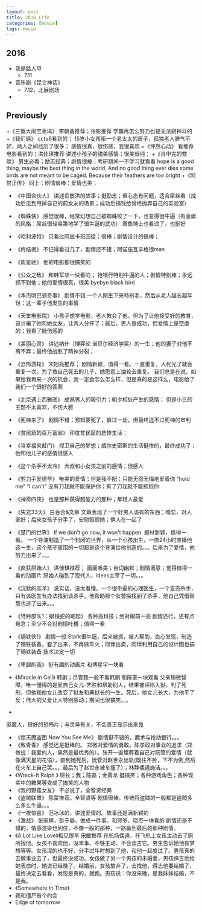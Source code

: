 ```yaml
---
layout: post
title: 2016 Life
categories: [movie]
tags: movie
---
```


## 2016
+ 我是路人甲
	+ 7.11
+ 音乐剧《昆仑神话》
	+ 7.12，北展剧场
+ 
## Previously
+《三傻大闹宝莱坞》
李朝勇推荐；张影推荐
学霸再怎么努力也是无法跟神斗的
+《我们俩》
cctv6看到的； 
15岁小女孩租一个老太太的房子，孤独老人脾气不好，两人之间经历了很多；
感情很真，很伤感，我很喜欢
+《怦然心动》
看推荐电影看到的；洪佳琪推荐
讲述小孩子的甜美感情；很美很纯；
+《肖申克的救赎》
男生必看；励志经典；剧情很棒；考研期间一不学习就看看
hope is a good thing, maybe the best thing in the world. And no good thing ever dies
some birds are not meant to be caged. Because their feathers are too bright
+《阿甘正传》
同上；剧情很棒；爱情也美；
+ 《中国合伙人》
讲述俞敏洪的故事；挺励志；但心态有问题，适合屌丝看（成功后见到甩掉自己的前女友的场景；成功后捐钱给曾经抛弃自己的实验室）
+ 《蜘蛛侠》
感觉很棒，经常幻想自己被蜘蛛咬了一下，也变得很牛逼（有金庸的风格：屌丝很轻易第地学了很牛逼的武功）
章鱼博士也看过了，也挺好
+ 《哈利波特》
只看过阿兹卡班囚徒；很棒；剧情设计的很棒；
+ 《终结者》
不记得看过几了，剧情还不错；阿诺施瓦辛格很man
+ 《周星驰》
他的电影都很搞笑的
+ 《公众之敌》
和韩军华一块看的；
抢银行特别牛逼的人；剧情特别棒；永远抓不到他；他的爱情很真，很美
byebye black bird
+  《本杰明巴顿奇事》
剧情不错,一个人刚生下来特别老，然后从老人越长越年轻；这一辈子他发生的事情
+ 《天堂电影院》
小孩子想学电影，老人教会了他。但为了让他接受好的教育，设计骗了他和她女友，让两人分开了；最后，男人很成功，但爱情上是空虚的；我看了挺伤感的
+ 《美丽心灵》
讲述纳什（博弈论 诺贝尔经济学奖）的一生；他的妻子对他不离不弃；最终他战胜了精神分裂；
+ 《恐怖游轮》
宋旭亮推荐；
剧情新颖，值得一看。一直重复，人死光了就会重复一次。为了救自己死去的儿子，她愿意上油轮去重复。
我们总是在说，如果给我再来一次的机会，我一定会怎么怎么样，但是真的是这样么，电影给了我们一个很好的答案

+ 《北京遇上西雅图》
成熟男人的吸引力；朝夕相处产生的感情；
但是小三的主题不太喜欢，不伤大雅
+ 《死神来了》
剧情不错；预知要死了，躲过一劫，但最终逃不过死神的审判
+ 《贫民窟的百万富翁》
印度贫民窟的悲惨生活；
+ 《当幸福来敲门》
捍卫自己的梦想；威尔史密斯的生活挺惨的，最终成功了；他和他儿子的感情很感人
+ 《这个杀手不太冷》
大叔和小女孩之前的感情；很感人
+ 《剪刀手爱德华》
唯美的爱情；但是我不配；只能无怨无悔地爱着你
“hold me” “I can't”
没有刀我就不能保护你；有了刀我就不能拥抱你
+ 《神奇四侠》
也是那种获得超能力的那种；年轻人最爱
+ 《失恋33天》
白百合&文章
文章表现了一个好男人该有的东西；暗恋，对人家好；后来女孩子分手了，安慰照顾她；俩人在一起了
+ 《楚门的世界》
If we don't go now, it won't happen.
题材新颖，值得一看。
一个导演制造了一个封闭的世界，从一个小孩出生，一直24小时直播他这一生，这个孩子周围的一切都是这个导演给他创造的。。。后来为了爱情，他努力出来了。。。
+ 《疯狂原始人》
洪佳琪推荐；
画面唯美；台词幽默；剧情满意；觉得值得一看的动画片
原始人碰到了现代人，ideas主宰了一切。。。
+ 《沉默的羔羊》
说实话，没太看懂。一个很牛逼的心理医生，一个变态杀手，只有该医生有办法找到该杀手。他帮助那个女警探找到了杀手，他自己凭借智慧也逃了出来。。。
+ 《特种部队1：眼镜蛇的崛起》
各种高科技；绝对眼前一亮
剧情还行，还有点悬念；至少不会对剧情吐槽；值得一看
+ 《钢铁侠1》
剧情一般:Stark很牛逼，后来被抓，被人帮助，良心发现，制造了钢铁装备，套了出来，不再做军火；同伴出卖，同伴利用自己的设计图也搞了钢铁装备
技术决定一切
+ 《卑鄙的我》
挺有趣的动画片
和傅星宇一块看
+ 《Miracle in Cell》
韩剧；尽管我一般不看韩剧
和陈蒙一块观看
父亲稍微智障，唯一懂得的是爱自己女儿-艺胜和帮助别人，结果被诬陷入狱，判了死刑，但他和他女儿改变了狱友和典狱长的一生。死后，他女儿长大，为他平了反；伟大的父爱让人特别感动；期间也很搞笑。。。
+ <The Conjuring>
驱魔人，很好的恐怖片；与灵异有关，不会真正显示出来鬼
+ 《惊天魔盗团 Now You See Me》
剧情挺不错的，魔术与抢劫银行。。。
+ 《致青春》
感觉还是挺棒的。
郑微对爱情的勇敢。陈孝政对事业的追求（郑微说：我爱的人，果然是最优秀的）。张开一直埋葬着自己对阮管的爱情（就像满天星的花语），直到她死后。阮管对赵世永出轨(既往不咎，下不为例,然后在火车上自己哭。。。最后为了赵世永被车撞了）；林静偶遇施洁。。。
+ 《Wreck-It Ralph 》
班长；我；陈磊；金黄龙
挺搞笑；各种游戏角色；各种现实中的糖果等变成了搞笑的人物
+ 《我的野蛮女友》
不必说了，全智贤经典
+ 《盗贼联盟》
陈蒙推荐。全智贤等
剧情很棒，传统将盗贼的一般都是盗贼多么多么牛逼。。。
+ 《一夜惊喜》
范冰冰的，讲述爱情的。故事还是满新颖的
+ 《激战》
张家辉，彭于晏。做成一件事。和师爷、晓杰一块看的
剧情还是不错的，情感渲染也到位，不像一般的那种，一路赢到最后的那种剧情。
+ 《A Lot Like Love》相见恨早
宋敏推荐
在机场偶遇，在飞机上女孩主动去了厕所找他。女孩不喜欢他，没本事、不够主动、不会谈吉它。男生告诉她他有梦想等等。女孩混的也不好，分手过年时想到了他，和他一起度过了。男孩真的去做事业去了，但最终没成功。女孩做了另一个男孩的未婚妻，男孩弹吉他给她表白时，她说已经晚了。结婚前，女孩放弃了，去找他，得志他要结婚了，最终决定去看看，发现是真的，就跑。男孩说：你没来晚，是我妹妹结婚，不是我。
+ 《Somewhere In Time》
+ 我和僵尸有个约会
+ Edge of tomorrow
